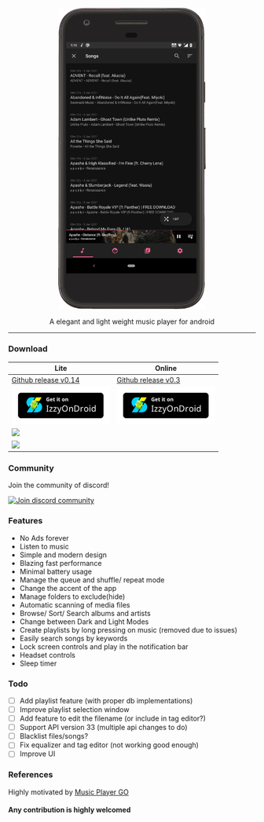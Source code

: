 <p align="center">
  <img width="300" src="https://github.com/AP-Atul/music_player_lite/blob/main/assets/music_player_lite.gif" alt="app gif">
</p>

<p align="center">
  A elegant and light weight music player for android <br>
</p>

---

### Download

| Lite                                                                                                                                                                                               | Online                                                                                                                                                                                   |
| -------------------------------------------------------------------------------------------------------------------------------------------------------------------------------------------------- | ---------------------------------------------------------------------------------------------------------------------------------------------------------------------------------------- |
| [Github release v0.14](https://github.com/AP-Atul/music_player_lite/releases/download/v0.14/mplite.apk)                                                                                              | [Github release v0.3](https://github.com/AP-Atul/music_player_lite/releases/download/v0.3/mplite_online.apk)                                                                             |
| <a href="https://apt.izzysoft.de/fdroid/index/apk/com.atul.musicplayer"><img src="https://github.com/AP-Atul/music_player_lite/raw/main/assets/IzzyOnDroid.png" width="200px"></a>                 | <a href="https://apt.izzysoft.de/fdroid/index/apk/com.atul.musicplayeronline"><img src="https://github.com/AP-Atul/music_player_lite/raw/main/assets/IzzyOnDroid.png" width="200px"></a> |
<a href="https://f-droid.org/packages/com.atul.musicplayer/"><img src="https://fdroid.gitlab.io/artwork/badge/get-it-on.png" width="200px"></a> |
| <a href="https://play.google.com/store/apps/details?id=com.atul.musicplayer"><img src="https://play.google.com/intl/en_us/badges/static/images/badges/en_badge_web_generic.png" width="200px"></a> |                                                                                                                                                                                          |

### Community
Join the community of discord!

<a href="https://discord.gg/6CQ6u64dca">
  <img src="https://img.shields.io/badge/Discord-5663ed?style=for-the-badge&logo=discord&logoColor=white" alt="Join discord community" width="150px"  />
</a>

### Features

- No Ads forever
- Listen to music
- Simple and modern design
- Blazing fast performance 
- Minimal battery usage
- Manage the queue and shuffle/ repeat mode
- Change the accent of the app
- Manage folders to exclude(hide)
- Automatic scanning of media files
- Browse/ Sort/ Search albums and artists
- Change between Dark and Light Modes
- Create playlists by long pressing on music (removed due to issues)
- Easily search songs by keywords
- Lock screen controls and play in the notification bar
- Headset controls
- Sleep timer

### Todo

- [ ] Add playlist feature (with proper db implementations)
- [ ] Improve playlist selection window
- [ ] Add feature to edit the filename (or include in tag editor?)
- [ ] Support API version 33 (multiple api changes to do)
- [ ] Blacklist files/songs?
- [ ] Fix equalizer and tag editor (not working good enough)
- [ ] Improve UI

### References

Highly motivated by [Music Player GO](https://github.com/enricocid/Music-Player-GO)

#### Any contribution is highly welcomed
